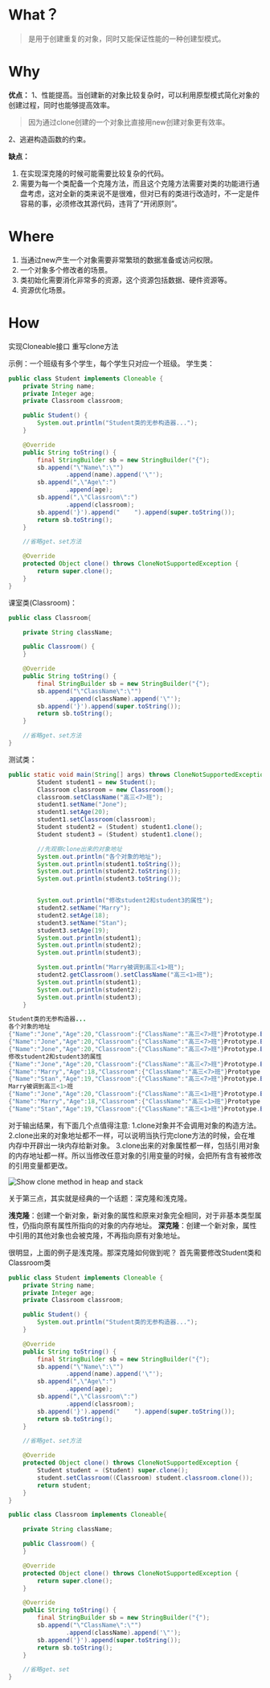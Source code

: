 
# What？
> 是用于创建重复的对象，同时又能保证性能的一种创建型模式。

# Why
**优点：** 
1、性能提高。当创建新的对象比较复杂时，可以利用原型模式简化对象的创建过程，同时也能够提高效率。
> 因为通过clone创建的一个对象比直接用new创建对象更有效率。

 2、逃避构造函数的约束。

**缺点：**
1. 在实现深克隆的时候可能需要比较复杂的代码。
2. 需要为每一个类配备一个克隆方法，而且这个克隆方法需要对类的功能进行通盘考虑，这对全新的类来说不是很难，但对已有的类进行改造时，不一定是件容易的事，必须修改其源代码，违背了“开闭原则”。

# Where
1. 当通过new产生一个对象需要非常繁琐的数据准备或访问权限。
3. 一个对象多个修改者的场景。
4. 类初始化需要消化非常多的资源，这个资源包括数据、硬件资源等。
5. 资源优化场景。

# How
实现Cloneable接口
重写clone方法

示例：一个班级有多个学生，每个学生只对应一个班级。
学生类：
```java
public class Student implements Cloneable {
    private String name;
    private Integer age;
    private Classroom classroom;

    public Student() {
        System.out.println("Student类的无参构造器...");
    }

    @Override
    public String toString() {
        final StringBuilder sb = new StringBuilder("{");
        sb.append("\"Name\":\"")
                .append(name).append('\"');
        sb.append(",\"Age\":")
                .append(age);
        sb.append(",\"Classroom\":")
                .append(classroom);
        sb.append('}').append("    ").append(super.toString());
        return sb.toString();
    }

    //省略get、set方法

    @Override
    protected Object clone() throws CloneNotSupportedException {
        return super.clone();
    }
}
```
课室类(Classroom)：
```java
public class Classroom{

    private String className;

    public Classroom() {
    }

    @Override
    public String toString() {
        final StringBuilder sb = new StringBuilder("{");
        sb.append("\"ClassName\":\"")
                .append(className).append('\"');
        sb.append('}').append(super.toString());
        return sb.toString();
    }

    //省略get、set方法
}
```

测试类：
```java
public static void main(String[] args) throws CloneNotSupportedException {
        Student student1 = new Student();
        Classroom classroom = new Classroom();
        classroom.setClassName("高三<7>班");
        student1.setName("Jone");
        student1.setAge(20);
        student1.setClassroom(classroom);
        Student student2 = (Student) student1.clone();
        Student student3 = (Student) student1.clone();

        //先观察clone出来的对象地址
        System.out.println("各个对象的地址");
        System.out.println(student1.toString());
        System.out.println(student2.toString());
        System.out.println(student3.toString());


        System.out.println("修改student2和student3的属性");
        student2.setName("Marry");
        student2.setAge(18);
        student3.setName("Stan");
        student3.setAge(19);
        System.out.println(student1);
        System.out.println(student2);
        System.out.println(student3);

        System.out.println("Marry被调到高三<1>班");
        student2.getClassroom().setClassName("高三<1>班");
        System.out.println(student1);
        System.out.println(student2);
        System.out.println(student3);
    }
```
```java
Student类的无参构造器...
各个对象的地址
{"Name":"Jone","Age":20,"Classroom":{"ClassName":"高三<7>班"}Prototype.BlogDemo.Classroom@4554617c}    Prototype.BlogDemo.Student@74a14482
{"Name":"Jone","Age":20,"Classroom":{"ClassName":"高三<7>班"}Prototype.BlogDemo.Classroom@4554617c}    Prototype.BlogDemo.Student@1540e19d
{"Name":"Jone","Age":20,"Classroom":{"ClassName":"高三<7>班"}Prototype.BlogDemo.Classroom@4554617c}    Prototype.BlogDemo.Student@677327b6
修改student2和student3的属性
{"Name":"Jone","Age":20,"Classroom":{"ClassName":"高三<7>班"}Prototype.BlogDemo.Classroom@4554617c}    Prototype.BlogDemo.Student@74a14482
{"Name":"Marry","Age":18,"Classroom":{"ClassName":"高三<7>班"}Prototype.BlogDemo.Classroom@4554617c}    Prototype.BlogDemo.Student@1540e19d
{"Name":"Stan","Age":19,"Classroom":{"ClassName":"高三<7>班"}Prototype.BlogDemo.Classroom@4554617c}    Prototype.BlogDemo.Student@677327b6
Marry被调到高三<1>班
{"Name":"Jone","Age":20,"Classroom":{"ClassName":"高三<1>班"}Prototype.BlogDemo.Classroom@4554617c}    Prototype.BlogDemo.Student@74a14482
{"Name":"Marry","Age":18,"Classroom":{"ClassName":"高三<1>班"}Prototype.BlogDemo.Classroom@4554617c}    Prototype.BlogDemo.Student@1540e19d
{"Name":"Stan","Age":19,"Classroom":{"ClassName":"高三<1>班"}Prototype.BlogDemo.Classroom@4554617c}    Prototype.BlogDemo.Student@677327b6
```

对于输出结果，有下面几个点值得注意:
1.clone对象并不会调用对象的构造方法。
2.clone出来的对象地址都不一样，可以说明当执行完clone方法的时候，会在堆内存中开辟出一块内存给新对象。
3.clone出来的对象属性都一样，包括引用对象的内存地址都一样。所以当修改任意对象的引用变量的时候，会把所有含有被修改的引用变量都更改。

![Show clone method in heap and stack](https://raw.githubusercontent.com/MuggleLee/PicGo/master/%E5%8D%95%E4%BE%8B%E6%A8%A1%E5%BC%8FPic/Show%20clone%20method%20in%20heap%20and%20stack.png)

关于第三点，其实就是经典的一个话题：深克隆和浅克隆。

**浅克隆**：创建一个新对象，新对象的属性和原来对象完全相同，对于非基本类型属性，仍指向原有属性所指向的对象的内存地址。
**深克隆**：创建一个新对象，属性中引用的其他对象也会被克隆，不再指向原有对象地址。

很明显，上面的例子是浅克隆。那深克隆如何做到呢？
首先需要修改Student类和Classroom类
```java
public class Student implements Cloneable {
    private String name;
    private Integer age;
    private Classroom classroom;

    public Student() {
        System.out.println("Student类的无参构造器...");
    }

    @Override
    public String toString() {
        final StringBuilder sb = new StringBuilder("{");
        sb.append("\"Name\":\"")
                .append(name).append('\"');
        sb.append(",\"Age\":")
                .append(age);
        sb.append(",\"Classroom\":")
                .append(classroom);
        sb.append('}').append("    ").append(super.toString());
        return sb.toString();
    }

    //省略get、set方法

    @Override
    protected Object clone() throws CloneNotSupportedException {
        Student student = (Student) super.clone();
        student.setClassroom((Classroom) student.classroom.clone());
        return student;
    }
}

```

```java
public class Classroom implements Cloneable{

    private String className;

    public Classroom() {
    }

    @Override
    protected Object clone() throws CloneNotSupportedException {
        return super.clone();
    }

    @Override
    public String toString() {
        final StringBuilder sb = new StringBuilder("{");
        sb.append("\"ClassName\":\"")
                .append(className).append('\"');
        sb.append('}').append(super.toString());
        return sb.toString();
    }

    //省略get、set
}

```




